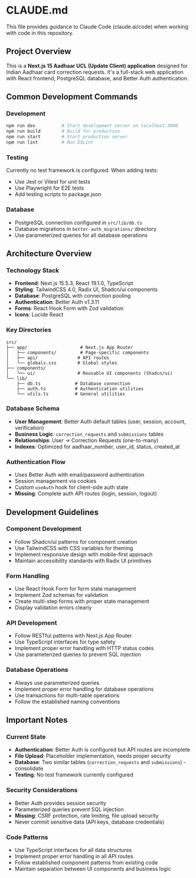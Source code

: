 # CLAUDE.md

This file provides guidance to Claude Code (claude.ai/code) when working with code in this repository.

## Project Overview

This is a **Next.js 15 Aadhaar UCL (Update Client) application** designed for Indian Aadhaar card correction requests. It's a full-stack web application with React frontend, PostgreSQL database, and Better Auth authentication.

## Common Development Commands

### Development
```bash
npm run dev          # Start development server on localhost:3000
npm run build        # Build for production
npm run start        # Start production server
npm run lint         # Run ESLint
```

### Testing
Currently no test framework is configured. When adding tests:
- Use Jest or Vitest for unit tests
- Use Playwright for E2E tests
- Add testing scripts to package.json

### Database
- PostgreSQL connection configured in `src/lib/db.ts`
- Database migrations in `better-auth_migrations/` directory
- Use parameterized queries for all database operations

## Architecture Overview

### Technology Stack
- **Frontend**: Next.js 15.5.3, React 19.1.0, TypeScript
- **Styling**: TailwindCSS 4.0, Radix UI, Shadcn/ui components
- **Database**: PostgreSQL with connection pooling
- **Authentication**: Better Auth v1.3.11
- **Forms**: React Hook Form with Zod validation
- **Icons**: Lucide React

### Key Directories
```
src/
├── app/                    # Next.js App Router
│   ├── components/         # Page-specific components
│   ├── api/               # API routes
│   └── globals.css        # Global styles
├── components/
│   └── ui/                # Reusable UI components (Shadcn/ui)
└── lib/
    ├── db.ts             # Database connection
    ├── auth.ts           # Authentication utilities
    └── utils.ts          # General utilities
```

### Database Schema
- **User Management**: Better Auth default tables (user, session, account, verification)
- **Business Logic**: `correction_requests` and `submissions` tables
- **Relationships**: User → Correction Requests (one-to-many)
- **Indexes**: Optimized for aadhaar_number, user_id, status, created_at

### Authentication Flow
- Uses Better Auth with email/password authentication
- Session management via cookies
- Custom `useAuth` hook for client-side auth state
- **Missing**: Complete auth API routes (login, session, logout)

## Development Guidelines

### Component Development
- Follow Shadcn/ui patterns for component creation
- Use TailwindCSS with CSS variables for theming
- Implement responsive design with mobile-first approach
- Maintain accessibility standards with Radix UI primitives

### Form Handling
- Use React Hook Form for form state management
- Implement Zod schemas for validation
- Create multi-step forms with proper state management
- Display validation errors clearly

### API Development
- Follow RESTful patterns with Next.js App Router
- Use TypeScript interfaces for type safety
- Implement proper error handling with HTTP status codes
- Use parameterized queries to prevent SQL injection

### Database Operations
- Always use parameterized queries
- Implement proper error handling for database operations
- Use transactions for multi-table operations
- Follow the established naming conventions

## Important Notes

### Current State
- **Authentication**: Better Auth is configured but API routes are incomplete
- **File Upload**: Placeholder implementation, needs proper security
- **Database**: Two similar tables (`correction_requests` and `submissions`) - consolidate
- **Testing**: No test framework currently configured

### Security Considerations
- Better Auth provides session security
- Parameterized queries prevent SQL injection
- **Missing**: CSRF protection, rate limiting, file upload security
- Never commit sensitive data (API keys, database credentials)

### Code Patterns
- Use TypeScript interfaces for all data structures
- Implement proper error handling in all API routes
- Follow established component patterns from existing code
- Maintain separation between UI components and business logic